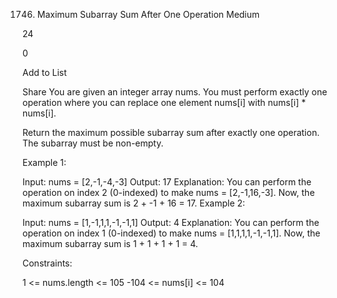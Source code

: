 1746. Maximum Subarray Sum After One Operation
Medium

24

0

Add to List

Share
You are given an integer array nums. You must perform exactly one operation where you can replace one element nums[i] with nums[i] * nums[i].

Return the maximum possible subarray sum after exactly one operation. The subarray must be non-empty.



Example 1:

Input: nums = [2,-1,-4,-3]
Output: 17
Explanation: You can perform the operation on index 2 (0-indexed) to make nums = [2,-1,16,-3]. Now, the maximum subarray sum is 2 + -1 + 16 = 17.
Example 2:

Input: nums = [1,-1,1,1,-1,-1,1]
Output: 4
Explanation: You can perform the operation on index 1 (0-indexed) to make nums = [1,1,1,1,-1,-1,1]. Now, the maximum subarray sum is 1 + 1 + 1 + 1 = 4.


Constraints:

1 <= nums.length <= 105
-104 <= nums[i] <= 104
